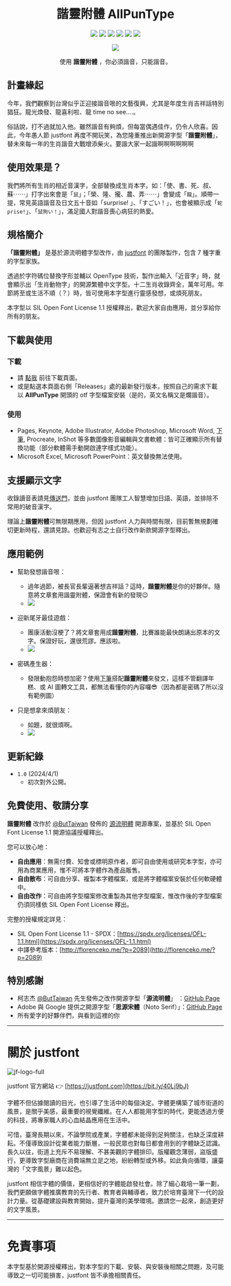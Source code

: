 <div align="center">

# 諧靈附體 AllPunType

![](https://img.shields.io/github/v/release/justfont/AllPunType?label=%E6%9C%80%E6%96%B0%E7%89%88%E6%9C%AC&style=flat-square) ![](https://img.shields.io/github/downloads/justfont/AllPunType/total?label=總下載數&style=flat-square) ![](https://img.shields.io/github/release-date/justfont/AllPunType?label=最後更新&style=flat-square&color=red) ![](https://img.shields.io/badge/授權方式-OFL%201.1-yellow?style=flat-square) ![](https://img.shields.io/github/forks/justfont/AllPunType?style=flat-square&color=green) ![](https://img.shields.io/github/stars/justfont/AllPunType?style=flat-square&color=yellowgreen)

![](assets/banner.gif)

使用 **諧靈附體** ，你必須諧音，只能諧音。

</div>

## 計畫緣起

今年，我們觀察到台灣似乎正迎接諧音哏的文藝復興，尤其是年度生肖吉祥話特別猖狂。龍光煥發、龍喜利啦、龍 time no see….。

俗話說，打不過就加入他。雖然諧音有夠煩，但每當偶遇佳作，仍令人欣喜。因此，今年愚人節 justfont 再度不開玩笑，為您隆重推出新開源字型「**諧靈附體**」，替未來每一年的生肖諧音大戰增添柴火。要諧大家一起諧啊啊啊啊啊啊

## 使用效果是？

我們將所有生肖的相近音漢字，全部替換成生肖本字。如：「使、書、死、叔、蘇⋯⋯」打字出來會是「`鼠`」；「榮、隆、攏、農、弄⋯⋯」會變成「`龍`」。順帶一提，常見英語諧音及日文五十音如「surprise! 」、「すごい！」，也會被顯示成「`蛇prise!`」、「`鼠狗い！`」，滿足國人對諧音喪心病狂的熱愛。




## 規格簡介

**「諧靈附體」** 是基於源流明體字型改作，由 [justfont](https://justfont.com/) 的團隊製作，包含 7 種字重的字型家族。

透過於字符碼位替換字形並輔以 OpenType 技術，製作出輸入「近音字」時，就會顯示出「生肖動物字」的開源繁體中文字型。十二生肖收錄齊全，萬年可用。年節將至或生活不順（？）時，皆可使用本字型進行靈感發想，或煩死朋友。

本字型以 SIL Open Font License 1.1 授權釋出，歡迎大家自由應用，並分享給你所有的朋友。

## 下載與使用

### 下載

- 請 [點我](https://github.com/justfont/AllPunType/releases/tag/1.0) 前往下載頁面。
- 或是點選本頁面右側「Releases」處的最新發行版本，按照自己的需求下載以 **AllPunType** 開頭的 otf 字型檔案安裝（是的，英文名稱又是爛諧音）。

### 使用

- Pages, Keynote, Adobe Illustrator, Adobe Photoshop, Microsoft Word, [下筆](https://apps.apple.com/tw/app/下筆-質感繁中文編輯/id1627492456), Procreate, InShot 等多數圖像影音編輯與文書軟體：皆可正確顯示所有替換功能（部分軟體需手動開啟連字樣式功能）。
- Microsoft Excel, Microsoft PowerPoint：英文替換無法使用。

## 支援顯示文字

收錄讀音表請見[傳送門](https://docs.google.com/spreadsheets/d/1_DLkmWgDF4cJQAhlMe-ppDrK4M-BeX_3S09y9bl_09U/edit?usp=sharing)，並由 justfont 團隊工人智慧增加日語、英語，並排除不常用的破音漢字。

理論上**諧靈附體**可無限期應用，但因 justfont 人力與時間有限，目前暫無規劃確切更新時程，還請見諒。也歡迎有志之士自行改作新款開源字型釋出。

## 應用範例

- 幫助發想諧音哏：
    - 過年過節，被長官長輩逼著想吉祥話？這時，**諧靈附體**是你的好夥伴。隨意將文章套用諧靈附體，保證會有新的發現😉
    - ![](assets/example1.png)

- 迎新尾牙最佳遊戲：
    - 團康活動沒梗了？將文章套用成**諧靈附體**，比賽誰能最快朗誦出原本的文字。保證好玩，還很荒謬。應該啦。
    - ![](assets/example2.png) 
  
- 密碼產生器：
    - 發限動抱怨時想加密？使用[下筆](https://apps.apple.com/tw/app/下筆-質感繁中文編輯/id1627492456)搭配**諧靈附體**來發文，這樣不管翻譯年糕、或 AI 圖轉文工具，都無法看懂你的內容囉😎（因為都是密碼了所以沒有範例圖）
  
- 只是想拿來煩朋友：
    - 如題，就很煩啊。
    - ![](assets/example3.gif)
    

## 更新紀錄

- `1.0` (2024/4/1)
    - 初次對外公開。

## 免費使用、敬請分享

**諧靈附體** 改作於 [@ButTaiwan](https://github.com/ButTaiwan) 發佈的 [源流明體](https://github.com/ButTaiwan/genryu-font) 開源專案，並基於 SIL Open Font License 1.1 開源協議授權釋出。

您可以放心地：

- **自由應用**：無需付費、知會或標明原作者，即可自由使用或研究本字型，亦可用為商業應用，惟不可將本字體作為產品販售。
- **自由散布**：可自由分享、複製本字體檔案，或是將字體檔案安裝於任何軟硬體中。
- **自由改作**：可自由將字型檔案修改重製為其他字型檔案，惟改作後的字型檔案仍須同樣依 SIL Open Font License 釋出。

完整的授權規定詳見：

- SIL Open Font License 1.1 - SPDX：[https://spdx.org/licenses/OFL-1.1.html](https://spdx.org/licenses/OFL-1.1.html)
- 中譯參考版本：[http://florenceko.me/?p=2089](http://florenceko.me/?p=2089)

## 特別感謝

- 柯志杰 [@ButTaiwan](https://github.com/ButTaiwan) 先生發佈之改作開源字型「**源流明體**」 ：[GitHub Page](https://github.com/ButTaiwan/genryu-font)
- Adobe 與 Google 提供之開源字型「**思源宋體**（Noto Serif）」：[GitHub Page](https://github.com/adobe-fonts/source-han-serif/blob/master/README-TW.md)
- 所有愛字的好夥伴們，與看到這裡的你

---

# 關於 justfont

![jf-logo-full](assets/jf-logo-full.jpg)

justfont 官方網站 👉  [https://justfont.com](https://bit.ly/40Lj9bJ)

字體不但佔據閱讀的目光，也引導了生活中的每個決定。字體更構築了城市街道的風景，是關乎美感，最重要的視覺纖維。在人人都能用字型的時代，更能透過方便的科技，將專家職人的心血結晶應用在生活中。

可惜，臺灣長期以來，不論學院或產業，字體都未能得到足夠關注，也缺乏深度耕耘。不僅導致設計從業者能力斷層，一般民眾也對每日都會用到的字體缺乏認識。長久以往，街道上充斥不易理解、不甚美觀的字體排印。版權觀念薄弱，盜版盛行，更導致字型廠商在消費端無立足之地，紛紛轉型或外移。如此負向循環，讓臺灣的「文字風景」難以起色。

justfont 相信字體的價值，更相信好的字體能啟發社會。除了細心栽培一筆一劃，我們更願做字體推廣教育的先行者、教育者與輔導者，致力於培育臺灣下一代的設計力量。從基礎建設與教育開始，提升臺灣的美學環境。邀請您一起來，創造更好的文字風景。


---

# 免責事項

本字型基於開源授權釋出，對本字型的下載、安裝、與安裝後相關之問題，及可能導致之一切可能損害，justfont 皆不承擔相關責任。

